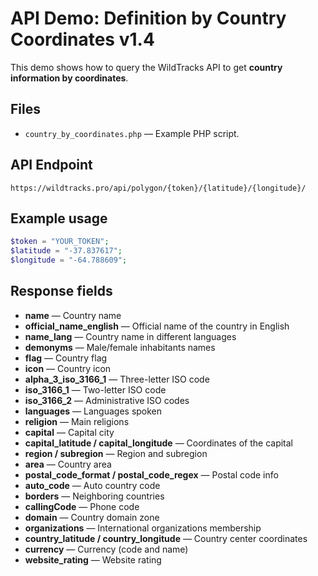 # API Demo: Definition by Country Coordinates v1.4

This demo shows how to query the WildTracks API to get **country information by coordinates**.

## Files
- `country_by_coordinates.php` — Example PHP script.

## API Endpoint
```
https://wildtracks.pro/api/polygon/{token}/{latitude}/{longitude}/
```

## Example usage
```php
$token = "YOUR_TOKEN";
$latitude = "-37.837617";
$longitude = "-64.788609";
```

## Response fields
- **name** — Country name
- **official_name_english** — Official name of the country in English
- **name_lang** — Country name in different languages
- **demonyms** — Male/female inhabitants names
- **flag** — Country flag
- **icon** — Country icon
- **alpha_3_iso_3166_1** — Three-letter ISO code
- **iso_3166_1** — Two-letter ISO code
- **iso_3166_2** — Administrative ISO codes
- **languages** — Languages spoken
- **religion** — Main religions
- **capital** — Capital city
- **capital_latitude / capital_longitude** — Coordinates of the capital
- **region / subregion** — Region and subregion
- **area** — Country area
- **postal_code_format / postal_code_regex** — Postal code info
- **auto_code** — Auto country code
- **borders** — Neighboring countries
- **callingCode** — Phone code
- **domain** — Country domain zone
- **organizations** — International organizations membership
- **country_latitude / country_longitude** — Country center coordinates
- **currency** — Currency (code and name)
- **website_rating** — Website rating

